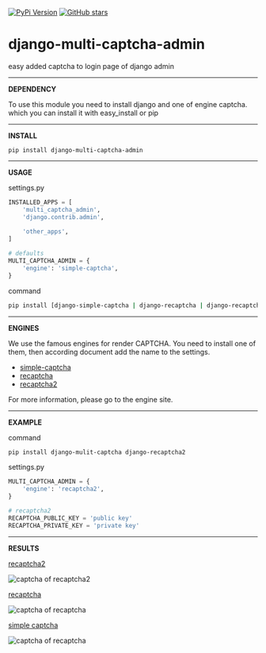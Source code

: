[![PyPi Version](https://img.shields.io/pypi/v/django-multi-captcha-admin.svg)](https://pypi.python.org/pypi/django-multi-captcha-admin)
[![GitHub stars](https://img.shields.io/github/stars/a-roomana/django-multi-captcha-admin.svg?style=social)](https://github.com/a-roomana/django-multi-captcha-admin)
# django-multi-captcha-admin

easy added captcha to login page of django admin

----------
**DEPENDENCY**

To use this module you need to install django and one of engine captcha. which you can install it with easy_install or pip

----------
**INSTALL**

    pip install django-multi-captcha-admin   

----------
**USAGE**

settings.py
```python
INSTALLED_APPS = [
	'multi_captcha_admin',
	'django.contrib.admin',
	
	'other_apps',
]

# defaults
MULTI_CAPTCHA_ADMIN = {
    'engine': 'simple-captcha',
}
```

command
```bash
pip install [django-simple-captcha | django-recaptcha | django-recaptcha2]
```
----------
**ENGINES**

We use the famous engines for render CAPTCHA. You need to install one of them, then according document add the name to the settings.

 - [simple-captcha](https://github.com/mbi/django-simple-captcha)
 - [recaptcha](https://github.com/praekelt/django-recaptcha)
 - [recaptcha2](https://github.com/kbytesys/django-recaptcha2)

For more information, please go to the engine site.

----------
**EXAMPLE**

command
```bash
pip install django-mulit-captcha django-recaptcha2
```
settings.py
```python
MULTI_CAPTCHA_ADMIN = {
    'engine': 'recaptcha2',
}

# recaptcha2
RECAPTCHA_PUBLIC_KEY = 'public key'
RECAPTCHA_PRIVATE_KEY = 'private key'
```

----------
**RESULTS**

[recaptcha2](https://github.com/kbytesys/django-recaptcha2)

![captcha of recaptcha2](http://bayanbox.ir/view/2417903076718397977/reCaptcha2.png)


[recaptcha](https://github.com/praekelt/django-recaptcha)

![captcha of recaptcha](http://bayanbox.ir/view/2014387201108001651/reCaptcha.png)


[simple captcha](https://github.com/mbi/django-simple-captcha)

![captcha of recaptcha](http://bayanbox.ir/view/721684099022571779/simple-captcha.png)
